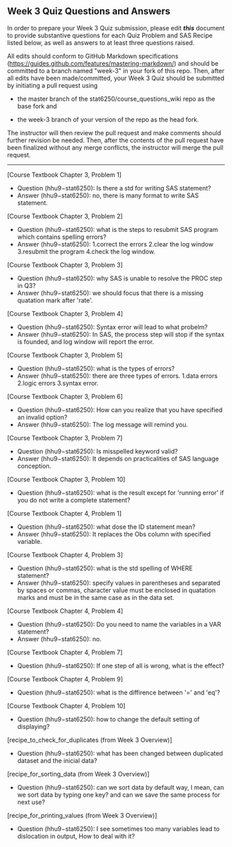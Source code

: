 ## Week 3 Quiz Questions and Answers

In order to prepare your Week 3 Quiz submission, please edit ***this*** document to provide substantive questions for each Quiz Problem and SAS Recipe listed below, as well as answers to at least three questions raised.

All edits should conform to GitHub Markdown specifications (https://guides.github.com/features/mastering-markdown/) and should be committed to a branch named "week-3" in your fork of this repo. Then, after all edits have been made/committed, your Week 3 Quiz should be submitted by initiating a pull request using

- the master branch of the stat6250/course_questions_wiki repo as the base fork and

- the week-3 branch of your version of the repo as the head fork.

The instructor will then review the pull request and make comments should further revision be needed. Then, after the contents of the pull request have been finalized without any merge conflicts, the instructor will merge the pull request.

********************************************************************************


[Course Textbook Chapter 3, Problem 1]
- Question (hhu9−stat6250): Is there a std for writing SAS statement?
- Answer (hhu9−stat6250): no, there is many format to write SAS statement.


[Course Textbook Chapter 3, Problem 2]
- Question (hhu9−stat6250): what is the steps to resubmit SAS program which contains spelling errors?
- Answer (hhu9−stat6250): 1.correct the errors 2.clear the log window 3.resubmit the program 4.check the log window.

[Course Textbook Chapter 3, Problem 3]
- Question (hhu9−stat6250): why SAS is unable to resolve the PROC step in Q3?
- Answer (hhu9−stat6250):  we should focus that there is a missing quatation mark after 'rate'.

[Course Textbook Chapter 3, Problem 4]
- Question (hhu9−stat6250): Syntax error will lead to what probelm?
- Answer (hhu9−stat6250):  In SAS, the process step will stop if the syntax is founded, and log window will report the error.


[Course Textbook Chapter 3, Problem 5]
- Question (hhu9−stat6250): what is the types of errors?
- Answer (hhu9−stat6250):  there are three types of errors. 1.data errors  2.logic errors  3.syntax error.


[Course Textbook Chapter 3, Problem 6]
- Question (hhu9−stat6250): How can you realize that you have specified an invalid option?
- Answer (hhu9−stat6250): The log message will remind you.


[Course Textbook Chapter 3, Problem 7]
- Question (hhu9−stat6250): Is misspelled keyword valid? 
- Answer (hhu9−stat6250):  It depends on practicalities of SAS language conception.


[Course Textbook Chapter 3, Problem 10]
- Question (hhu9−stat6250): what is the result except for 'running error' if you do not write a complete statement?  



[Course Textbook Chapter 4, Problem 1]
- Question (hhu9−stat6250): what dose the ID statement mean?
- Answer (hhu9−stat6250): It replaces the Obs column with specified variable.


[Course Textbook Chapter 4, Problem 3]
- Question (hhu9−stat6250): what is the std spelling of WHERE statement?
- Answer (hhu9−stat6250):  specify values in parentheses and separated by spaces or commas, character value must be enclosed in quatation marks and must be in the same case as in the data set.


[Course Textbook Chapter 4, Problem 4]
- Question (hhu9−stat6250): Do you need to name the variables in a VAR statement?
- Answer (hhu9−stat6250): no.


[Course Textbook Chapter 4, Problem 7]
- Question (hhu9−stat6250): If one step of all is wrong, what is the effect?



[Course Textbook Chapter 4, Problem 9]
- Question (hhu9−stat6250): what is the diffirence between '=' and 'eq'? 


[Course Textbook Chapter 4, Problem 10]
- Question (hhu9−stat6250): how to change the default setting of displaying?


[recipe_to_check_for_duplicates (from Week 3 Overview)]
- Question (hhu9−stat6250): what has been changed between duplicated dataset and the inicial data?


[recipe_for_sorting_data (from Week 3 Overview)]
- Question (hhu9−stat6250): can we sort data by default way, I mean, can we sort data by typing one key? and can we save the same process for next use?


[recipe_for_printing_values (from Week 3 Overview)]
- Question (hhu9−stat6250): I see sometimes too many variables lead to dislocation in output, How to deal with it?


